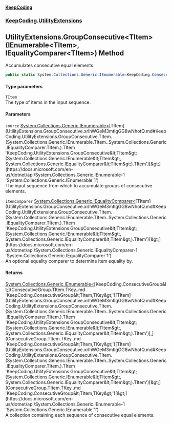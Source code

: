 #### [KeepCoding](index.md 'index')
### [KeepCoding](KeepCoding.md 'KeepCoding').[UtilityExtensions](UtilityExtensions.md 'KeepCoding.UtilityExtensions')
## UtilityExtensions.GroupConsecutive&lt;TItem&gt;(IEnumerable&lt;TItem&gt;, IEqualityComparer&lt;TItem&gt;) Method
Accumulates consecutive equal elements.
```csharp
public static System.Collections.Generic.IEnumerable<KeepCoding.ConsecutiveGroup<TItem,TItem>> GroupConsecutive<TItem>(this System.Collections.Generic.IEnumerable<TItem> source, System.Collections.Generic.IEqualityComparer<TItem> itemComparer=null);
```
#### Type parameters
<a name='KeepCoding.UtilityExtensions.GroupConsecutive.TItem.(System.Collections.Generic.IEnumerable.TItem..System.Collections.Generic.IEqualityComparer.TItem.).TItem'></a>
`TItem`  
The type of items in the input sequence.
  
#### Parameters
<a name='KeepCoding.UtilityExtensions.GroupConsecutive.TItem.(System.Collections.Generic.IEnumerable.TItem..System.Collections.Generic.IEqualityComparer.TItem.).source'></a>
`source` [System.Collections.Generic.IEnumerable&lt;](https://docs.microsoft.com/en-us/dotnet/api/System.Collections.Generic.IEnumerable-1 'System.Collections.Generic.IEnumerable`1')[TItem](UtilityExtensions.GroupConsecutive.xrlhWGeM3mtlgGG8wNhotQ.md#KeepCoding.UtilityExtensions.GroupConsecutive.TItem.(System.Collections.Generic.IEnumerable.TItem..System.Collections.Generic.IEqualityComparer.TItem.).TItem 'KeepCoding.UtilityExtensions.GroupConsecutive&lt;TItem&gt;(System.Collections.Generic.IEnumerable&lt;TItem&gt;, System.Collections.Generic.IEqualityComparer&lt;TItem&gt;).TItem')[&gt;](https://docs.microsoft.com/en-us/dotnet/api/System.Collections.Generic.IEnumerable-1 'System.Collections.Generic.IEnumerable`1')  
The input sequence from which to accumulate groups of consecutive elements.
  
<a name='KeepCoding.UtilityExtensions.GroupConsecutive.TItem.(System.Collections.Generic.IEnumerable.TItem..System.Collections.Generic.IEqualityComparer.TItem.).itemComparer'></a>
`itemComparer` [System.Collections.Generic.IEqualityComparer&lt;](https://docs.microsoft.com/en-us/dotnet/api/System.Collections.Generic.IEqualityComparer-1 'System.Collections.Generic.IEqualityComparer`1')[TItem](UtilityExtensions.GroupConsecutive.xrlhWGeM3mtlgGG8wNhotQ.md#KeepCoding.UtilityExtensions.GroupConsecutive.TItem.(System.Collections.Generic.IEnumerable.TItem..System.Collections.Generic.IEqualityComparer.TItem.).TItem 'KeepCoding.UtilityExtensions.GroupConsecutive&lt;TItem&gt;(System.Collections.Generic.IEnumerable&lt;TItem&gt;, System.Collections.Generic.IEqualityComparer&lt;TItem&gt;).TItem')[&gt;](https://docs.microsoft.com/en-us/dotnet/api/System.Collections.Generic.IEqualityComparer-1 'System.Collections.Generic.IEqualityComparer`1')  
An optional equality comparer to determine item equality by.
  
#### Returns
[System.Collections.Generic.IEnumerable&lt;](https://docs.microsoft.com/en-us/dotnet/api/System.Collections.Generic.IEnumerable-1 'System.Collections.Generic.IEnumerable`1')[KeepCoding.ConsecutiveGroup&lt;](ConsecutiveGroup.TItem.TKey..md 'KeepCoding.ConsecutiveGroup&lt;TItem,TKey&gt;')[TItem](UtilityExtensions.GroupConsecutive.xrlhWGeM3mtlgGG8wNhotQ.md#KeepCoding.UtilityExtensions.GroupConsecutive.TItem.(System.Collections.Generic.IEnumerable.TItem..System.Collections.Generic.IEqualityComparer.TItem.).TItem 'KeepCoding.UtilityExtensions.GroupConsecutive&lt;TItem&gt;(System.Collections.Generic.IEnumerable&lt;TItem&gt;, System.Collections.Generic.IEqualityComparer&lt;TItem&gt;).TItem')[,](ConsecutiveGroup.TItem.TKey..md 'KeepCoding.ConsecutiveGroup&lt;TItem,TKey&gt;')[TItem](UtilityExtensions.GroupConsecutive.xrlhWGeM3mtlgGG8wNhotQ.md#KeepCoding.UtilityExtensions.GroupConsecutive.TItem.(System.Collections.Generic.IEnumerable.TItem..System.Collections.Generic.IEqualityComparer.TItem.).TItem 'KeepCoding.UtilityExtensions.GroupConsecutive&lt;TItem&gt;(System.Collections.Generic.IEnumerable&lt;TItem&gt;, System.Collections.Generic.IEqualityComparer&lt;TItem&gt;).TItem')[&gt;](ConsecutiveGroup.TItem.TKey..md 'KeepCoding.ConsecutiveGroup&lt;TItem,TKey&gt;')[&gt;](https://docs.microsoft.com/en-us/dotnet/api/System.Collections.Generic.IEnumerable-1 'System.Collections.Generic.IEnumerable`1')  
A collection containing each sequence of consecutive equal elements.
